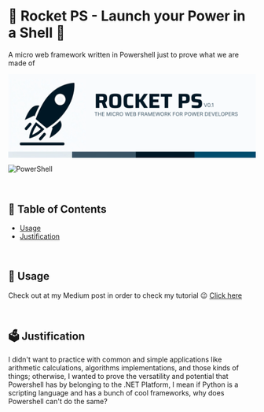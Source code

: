 # 🚀 Rocket PS - Launch your Power in a Shell 💫
A micro web framework written in Powershell just to prove what we are made of

<img align="center" src="https://github.com/AriDevK/Rocket-PS/blob/main/screenshots/Banner.png" width="1000px"/> 

![PowerShell](https://img.shields.io/badge/PowerShell-%235391FE.svg?style=for-the-badge&logo=powershell&logoColor=white)


<br>

## 📑 Table of Contents 
  - [Usage](#-usage)
  - [Justification](#-justification)

<br>

## 🤖 Usage
Check out at my Medium post in order to check my tutorial 😉 [Click here](https://medium.com/@AriDev/made-a-web-framework-for-powershell-b320922ded8d)

<br>


## 🗳 Justification
I didn't want to practice with common and simple applications like arithmetic calculations, algorithms implementations, and those kinds of things; otherwise, I wanted to prove the versatility and potential that Powershell has by belonging to the .NET Platform, I mean if Python is a scripting language and has a bunch of cool frameworks, why does Powershell can't do the same?

